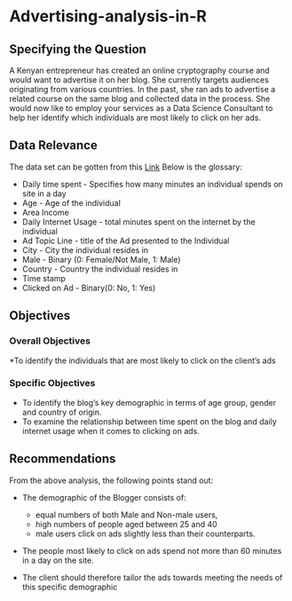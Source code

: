 # Advertising-analysis-in-R

## Specifying the Question

A Kenyan entrepreneur has created an online cryptography course and would want to advertise it on her blog. She currently targets audiences originating from various countries. In the past, she ran ads to advertise a related course on the same blog and collected data in the process. She would now like to employ your services as a Data Science Consultant to help her identify which individuals are most likely to click on her ads.

## Data Relevance

The data set can be gotten from this [Link](http://bit.ly.IPAdvertisingData) 
Below is the glossary:

* Daily time spent - Specifies how many minutes an individual spends on site in a day
* Age - Age of the individual
* Area Income
* Daily Internet Usage - total minutes spent on the internet by the individual
* Ad Topic Line - title of the Ad presented to the Individual
* City - City the individual resides in
* Male - Binary (0: Female/Not Male, 1: Male)
* Country - Country the individual resides in
* Time stamp
* Clicked on Ad - Binary(0: No, 1: Yes)

## Objectives
### Overall Objectives
*To identify the individuals that are most likely to click on the client’s ads

### Specific Objectives
* To identify the blog’s key demographic in terms of age group, gender and country of origin.
* To examine the relationship between time spent on the blog and daily internet usage when it comes to clicking on ads.

## Recommendations
From the above analysis, the following points stand out:

* The demographic of the Blogger consists of:

    - equal numbers of both Male and Non-male users,
    - high numbers of people aged between 25 and 40
    - male users click on ads slightly less than their counterparts.

* The people most likely to click on ads spend not more than 60 minutes in a day on the site.

* The client should therefore tailor the ads towards meeting the needs of this specific demographic

